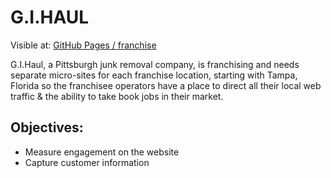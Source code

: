 # G.I.HAUL

Visible at: [GitHub Pages / franchise](https://heresjohnny5.github.io/franchise/)

G.I.Haul, a Pittsburgh junk removal company, is franchising and needs separate micro-sites for each franchise location, starting with Tampa, Florida so the franchisee operators have a place to direct all their local web traffic & the ability to take book jobs in their market.

## Objectives:

- Measure engagement on the website
- Capture customer information
